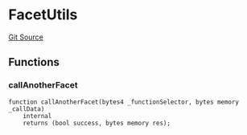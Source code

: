 # FacetUtils
[Git Source](https://github.com/thrackle-io/tron/blob/d12cfa3cb48422acc5d155aaf1a5d1ffab60585d/src/client/token/handler/common/FacetUtils.sol)


## Functions
### callAnotherFacet


```solidity
function callAnotherFacet(bytes4 _functionSelector, bytes memory _callData)
    internal
    returns (bool success, bytes memory res);
```

